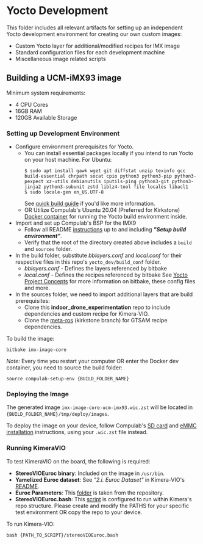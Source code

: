 # Yocto Development

This folder includes all relevant artifacts for setting up an independent Yocto development environment for creating our own custom images:
- Custom Yocto layer for additional/modified recipes for IMX image
- Standard configuration files for each development machine
- Miscellaneous image related scripts 

## Building a UCM-iMX93 image

Minimum system requirements:
- 4 CPU Cores
- 16GB RAM
- 120GB Available Storage

### Setting up Development Environment

- Configure environment prerequisites for Yocto. 
    - You can install essential packages locally if you intend to run Yocto on your host machine. For Ubuntu:
        ``` 
        $ sudo apt install gawk wget git diffstat unzip texinfo gcc build-essential chrpath socat cpio python3 python3-pip python3-pexpect xz-utils debianutils iputils-ping python3-git python3-jinja2 python3-subunit zstd liblz4-tool file locales libacl1
        $ sudo locale-gen en_US.UTF-8
        ```
        See [quick build guide](https://docs.yoctoproject.org/brief-yoctoprojectqs/index.html#yocto-project-quick-build) if you'd like more information.
    - OR Utilize Compulab's Ubuntu 20.04 (Preferred for Kirkstone) [Docker container](https://github.com/compulab-yokneam/yocker) for running the Yocto build environment inside.  
- Import and set up Compulab's BSP for the IMX9
    - Follow all README [instructions](https://github.com/compulab-yokneam/meta-bsp-imx9/tree/kirkstone-2.2.0) up to and including _**"Setup build environment"**_.
    - Verify that the root of the directory created above includes a `build` and `sources` folder. 
- In the build folder, substitute _bblayers.conf_ and _local.conf_ for their respective files in this repo's `yocto_dev/build_conf` folder. 
    - _bblayers.conf_ - Defines the layers referenced by bitbake 
    - _local.conf_ - Defines the recipes referenced by bitbake
    See [Yocto Project Concepts](https://docs.yoctoproject.org/4.0.20/singleindex.html#yocto-project-concepts) for more information on bitbake, these config files and more.
- In the sources folder, we need to import additional layers that are build prerequisites:
    - Clone this **indoor_drone_experimentation** repo to include dependencies and custom recipe for Kimera-VIO.
    - Clone the [meta-ros](https://github.com/ros/meta-ros/tree/kirkstone) (kirkstone branch) for GTSAM recipe dependencies.

To build the image:  
```
bitbake imx-image-core
```

*Note:* Every time you restart your computer OR enter the Docker dev container, you need to source the build folder: 
```
source compulab-setup-env {BUILD_FOLDER_NAME}
```

### Deploying the Image

The generated image `imx-image-core-ucm-imx93.wic.zst`  will be located in `{BUILD_FOLDER_NAME}/tmp/deploy/images`. 

To deploy the image on your device, follow Compulab's [SD card](https://mediawiki.compulab.com/w/index.php?title=UCM-iMX93:_Yocto_Linux:_Manual_Installation:_SD_card) and [eMMC installation](https://mediawiki.compulab.com/w/index.php?title=UCM-iMX93:_Yocto_Linux:_Installing_Yocto_images_onto_UCM-iMX93_eMMC) instructions, using your `.wic.zst` file instead.

### Running KimeraVIO

To test KimeraVIO on the board, the following is required:

- **StereoVIOEuroc binary**: Included on the image in `/usr/bin`.
- **Yamelized Euroc dataset**: See *"2.i. Euroc Dataset"*  in Kimera-VIO's [README](https://github.com/MIT-SPARK/Kimera-VIO?tab=readme-ov-file#i-euroc-dataset).
- **Euroc Parameters**: This [folder](https://github.com/MIT-SPARK/Kimera-VIO/tree/master/params/Euroc) is taken from the repository.
- **StereoVIOEuroc.bash**: This [script](https://github.com/MIT-SPARK/Kimera-VIO/blob/master/scripts/stereoVIOEuroc.bash) is configured to run within Kimera's repo structure. Please create and modify the PATHS for your specific test environment OR copy the repo to your device.

To run Kimera-VIO:
```
bash {PATH_TO_SCRIPT}/stereoVIOEuroc.bash
```
